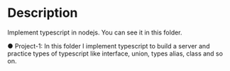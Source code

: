 # Description
Implement typescript in nodejs. You can see it in this folder.

● Project-1: In this folder I implement typescript to build a server and practice types of typescript like interface, union, types alias, class and so on.
